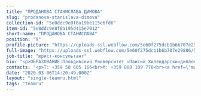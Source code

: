 ```yaml
---
title: "ПРОДАНОВА СТАНИСЛАВА ДИМОВА"
slug: "prodanova-stanislava-dimova"
collection-id: "5e8ddc9e8f0a19be115e6fd6"
item-id: "5e8ddc9e8f0a195d415e7012"
short-name: "ПРОДАНОВА СТАНИСЛАВА"
position: "9"
profile-picture: "https://uploads-ssl.webflow.com/5e60f275dcb1b6b707e29886/5e60f2ee46e6b8c372d0b4f3_5e52e2ae2c16e8b68d13c4be_5ca3923cdb5d2ee409ea7617_Prodanova_Small.jpeg"
full-image: "https://uploads-ssl.webflow.com/5e60f275dcb1b6b707e29886/5e60f2ee46e6b823a3d0b4f4_5e52e2ae2c16e865fa13c4bf_5ca39237ab12cd453abea541_Prodanova.jpeg"
job-title: "юрист-консультант"
bio: "<p>ОБРАЗОВАНИЕ:Пловдивский Университет «Паисий Хилендарски»дипломировалась: в 2013 г.приобрела правоспособность: в 2014 г.</p><p>ОБЛАСТИ ПРАКТИКИ:Коммерческое и фирменное право, облигационное право, исполнительное производство.</p>"
contacts: "<p>T: +359 58 605 166<br>M: +359 888 109 770<br><a href=\"mailto:s.dimova@kantora.bg\">S.DIMOVA@KANTORA.BG</a><br>SKYPE: S.DIMOVA@KANTORA.BG</p>"
date: "2020-03-06T14:20:49.000Z"
layout: "single-teamru.html"
tags: "teamru"
---
```




